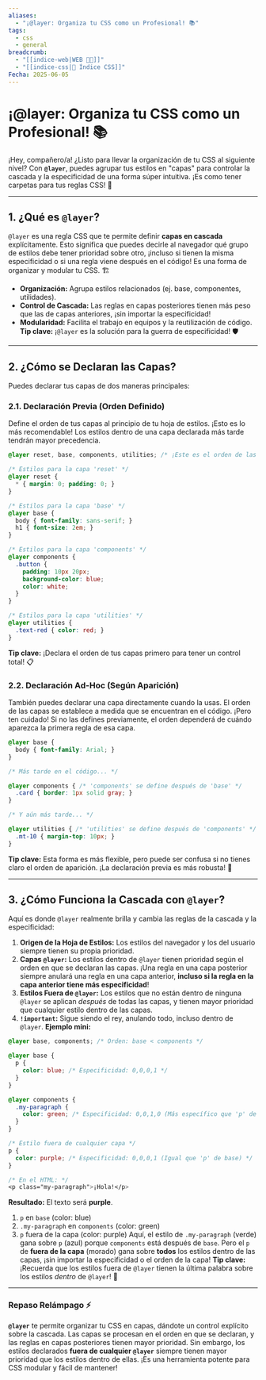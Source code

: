 ```yaml
---
aliases:
  - "¡@layer: Organiza tu CSS como un Profesional! 📚"
tags:
  - css
  - general
breadcrumb:
  - "[[indice-web|WEB 🔗📝]]"
  - "[[indice-css|💄 Índice CSS]]"
Fecha: 2025-06-05
---
```

# ¡@layer: Organiza tu CSS como un Profesional! 📚

¡Hey, compañero/a! ¿Listo para llevar la organización de tu CSS al siguiente nivel? Con **`@layer`**, puedes agrupar tus estilos en "capas" para controlar la cascada y la especificidad de una forma súper intuitiva. ¡Es como tener carpetas para tus reglas CSS! 📁

---
## 1. ¿Qué es `@layer`?
`@layer` es una regla CSS que te permite definir **capas en cascada** explícitamente. Esto significa que puedes decirle al navegador qué grupo de estilos debe tener prioridad sobre otro, ¡incluso si tienen la misma especificidad o si una regla viene después en el código! Es una forma de organizar y modular tu CSS. 🏗️
- **Organización:** Agrupa estilos relacionados (ej. base, componentes, utilidades).
- **Control de Cascada:** Las reglas en capas posteriores tienen más peso que las de capas anteriores, ¡sin importar la especificidad!
- **Modularidad:** Facilita el trabajo en equipos y la reutilización de código.
**Tip clave:** ¡`@layer` es la solución para la guerra de especificidad! 🛡️

---
## 2. ¿Cómo se Declaran las Capas?
Puedes declarar tus capas de dos maneras principales:
### 2.1. Declaración Previa (Orden Definido)
Define el orden de tus capas al principio de tu hoja de estilos. ¡Esto es lo más recomendable! Los estilos dentro de una capa declarada más tarde tendrán mayor precedencia.
```css
@layer reset, base, components, utilities; /* ¡Este es el orden de las capas! */

/* Estilos para la capa 'reset' */
@layer reset {
  * { margin: 0; padding: 0; }
}

/* Estilos para la capa 'base' */
@layer base {
  body { font-family: sans-serif; }
  h1 { font-size: 2em; }
}

/* Estilos para la capa 'components' */
@layer components {
  .button {
    padding: 10px 20px;
    background-color: blue;
    color: white;
  }
}

/* Estilos para la capa 'utilities' */
@layer utilities {
  .text-red { color: red; }
}
```
**Tip clave:** ¡Declara el orden de tus capas primero para tener un control total! 📋
### 2.2. Declaración Ad-Hoc (Según Aparición)
También puedes declarar una capa directamente cuando la usas. El orden de las capas se establece a medida que se encuentran en el código. ¡Pero ten cuidado! Si no las defines previamente, el orden dependerá de cuándo aparezca la primera regla de esa capa.
```css
@layer base {
  body { font-family: Arial; }
}

/* Más tarde en el código... */

@layer components { /* 'components' se define después de 'base' */
  .card { border: 1px solid gray; }
}

/* Y aún más tarde... */

@layer utilities { /* 'utilities' se define después de 'components' */
  .mt-10 { margin-top: 10px; }
}
```
**Tip clave:** Esta forma es más flexible, pero puede ser confusa si no tienes claro el orden de aparición. ¡La declaración previa es más robusta! 🧐

---
## 3. ¿Cómo Funciona la Cascada con `@layer`?
Aquí es donde `@layer` realmente brilla y cambia las reglas de la cascada y la especificidad:
1. **Origen de la Hoja de Estilos:** Los estilos del navegador y los del usuario siempre tienen su propia prioridad.
2. **Capas `@layer`:** Los estilos dentro de `@layer` tienen prioridad según el orden en que se declaran las capas. ¡Una regla en una capa posterior siempre anulará una regla en una capa anterior, **incluso si la regla en la capa anterior tiene más especificidad**!
3. **Estilos Fuera de `@layer`:** Los estilos que no están dentro de ninguna `@layer` se aplican _después_ de todas las capas, y tienen mayor prioridad que cualquier estilo dentro de las capas.
4. **`!important`:** Sigue siendo el rey, anulando todo, incluso dentro de `@layer`.
**Ejemplo mini:**
```css
@layer base, components; /* Orden: base < components */

@layer base {
  p {
    color: blue; /* Especificidad: 0,0,0,1 */
  }
}

@layer components {
  .my-paragraph {
    color: green; /* Especificidad: 0,0,1,0 (Más específico que 'p' de base) */
  }
}

/* Estilo fuera de cualquier capa */
p {
  color: purple; /* Especificidad: 0,0,0,1 (Igual que 'p' de base) */
}

/* En el HTML: */
<p class="my-paragraph">¡Hola!</p>
```
**Resultado:** El texto será **purple**.
1. `p` en `base` (color: blue)
2. `.my-paragraph` en `components` (color: green)
3. `p` fuera de la capa (color: purple)
Aquí, el estilo de `.my-paragraph` (verde) gana sobre `p` (azul) porque `components` está después de `base`. Pero el `p` de **fuera de la capa** (morado) gana sobre **todos** los estilos dentro de las capas, ¡sin importar la especificidad o el orden de la capa!
**Tip clave:** ¡Recuerda que los estilos fuera de `@layer` tienen la última palabra sobre los estilos _dentro_ de `@layer`! 🤯

---
### Repaso Relámpago ⚡
**`@layer`** te permite organizar tu CSS en capas, dándote un control explícito sobre la cascada. Las capas se procesan en el orden en que se declaran, y las reglas en capas posteriores tienen mayor prioridad. Sin embargo, los estilos declarados **fuera de cualquier `@layer`** siempre tienen mayor prioridad que los estilos dentro de ellas. ¡Es una herramienta potente para CSS modular y fácil de mantener!